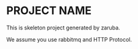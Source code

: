 # PROJECT NAME

This is skeleton project generated by zaruba.

We assume you use rabbitmq and HTTP Protocol.